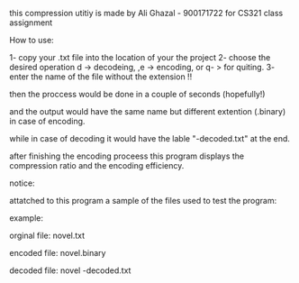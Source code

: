 this compression utitiy is made by Ali Ghazal - 900171722
for CS321 class assignment

How to use:

1- copy your .txt file into the location of your the project
2- choose the desired operation d -> decodeing, ,e -> encoding,
or q- > for quiting.
3- enter the name of the file without the extension !!

then the proccess would be done in a couple of seconds (hopefully!)

and the output would have the same name but different extention (.binary) in case of encoding.

while in case of decoding it would have the lable "-decoded.txt" at the end.

after finishing the encoding proceess this program displays the compression ratio and the encoding efficiency.

notice:

attatched to this program a sample of the files used to test the program:

example:

orginal file: novel.txt

encoded file: novel.binary

decoded file: novel -decoded.txt

